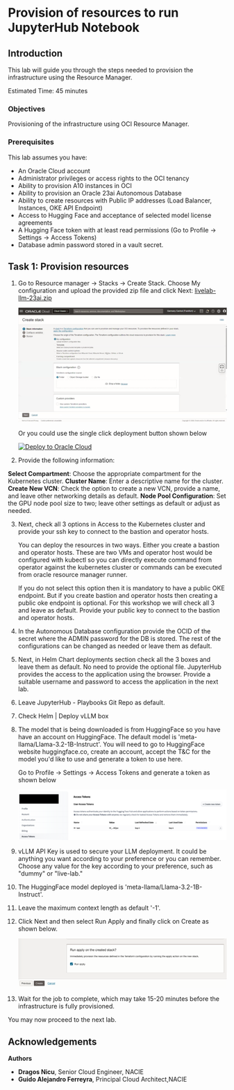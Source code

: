 # Provision of resources to run JupyterHub Notebook

## Introduction

This lab will guide you through the steps needed to provision the infrastructure using the Resource Manager.

Estimated Time: 45 minutes

### **Objectives**

Provisioning of the infrastructure using OCI Resource Manager.

### **Prerequisites**

This lab assumes you have:

* An Oracle Cloud account
* Administrator privileges or access rights to the OCI tenancy
* Ability to provision A10 instances in OCI
* Ability to provision an Oracle 23ai Autonomous Database
* Ability to create resources with Public IP addresses (Load Balancer, Instances, OKE API Endpoint)
* Access to Hugging Face and acceptance of selected model license agreements
* A Hugging Face token with at least read permissions (Go to Profile -> Settings -> Access Tokens)
* Database admin password stored in a vault secret.

## Task 1: Provision resources

1. Go to Resource manager -> Stacks -> Create Stack. Choose My configuration and upload the provided zip file and click Next: [livelab-llm-23ai.zip](https://objectstorage.eu-frankfurt-1.oraclecloud.com/p/8-btEMcZOTjZUKrbH9J-AcyiD48TigmbOX0w4ap_9SjDdjvOh22sGIH7aqyF2VHb/n/ocisateam/b/LiveLabs/o/livelab-llm-23ai.zip)

    ![Resource Manager](images/resource_manager.png)

    Or you could use the single click deployment button shown below

    [![Deploy to Oracle Cloud](https://oci-resourcemanager-plugin.plugins.oci.oraclecloud.com/latest/deploy-to-oracle-cloud.svg)](https://cloud.oracle.com/resourcemanager/stacks/create?zipUrl=https://objectstorage.eu-frankfurt-1.oraclecloud.com/p/8-btEMcZOTjZUKrbH9J-AcyiD48TigmbOX0w4ap_9SjDdjvOh22sGIH7aqyF2VHb/n/ocisateam/b/LiveLabs/o/livelab-llm-23ai.zip)

2. Provide the following information: 

**Select Compartment**: Choose the appropriate compartment for the Kubernetes cluster.
**Cluster Name**: Enter a descriptive name for the cluster.
**Create New VCN**: Check the option to create a new VCN, provide a name, and leave other networking details as default.
**Node Pool Configuration**: Set the GPU node pool size to two; leave other settings as default or adjust as needed.

3. Next, check all 3 options in Access to the Kubernetes cluster and provide your ssh key to connect to the bastion and operator hosts.

    You can deploy the resources in two ways. Either you create a bastion and operator hosts. These are two VMs and operator host would be configured with kubectl so you can directly execute command from operator against the kubernetes cluster or commands can be executed from oracle resource manager runner.

    If you do not select this option then it is mandatory to have a public OKE endpoint. But if you create bastion and operator hosts then creating a public oke endpoint is optional. For this workshop we will check all 3 and leave as default. Provide your public key to connect to the bastion and operator hosts.

4. In the Autonomous Database configuration provide the OCID of the secret where the ADMIN password for the DB is stored. The rest of the configurations can be changed as needed or leave them as default.

5. Next, in Helm Chart deployments section check all the 3 boxes and leave them as default. No need to provide the optional file. JupyterHub provides the access to the application using the browser. Provide a suitable username and password to access the application in the next lab.

6. Leave JupyterHub - Playbooks Git Repo as default.

7. Check Helm | Deploy vLLM box

8. The model that is being downloaded is from HuggingFace so you have have an account on HuggingFace. The default model is 'meta-llama/Llama-3.2-1B-Instruct'. You will need to go to HuggingFace website huggingface.co, create an account, accept the T&C for the model you'd like to use and generate a token to use here.

    Go to Profile -> Settings -> Access Tokens and generate a token as shown below

    ![Token](images/huggingface_token.png)

9. vLLM API Key is used to secure your LLM deployment. It could be anything you want according to your preference or you can remember. Choose any value for the key according to your preference, such as "dummy" or "live-lab."

10. The HuggingFace model deployed is 'meta-llama/Llama-3.2-1B-Instruct'.

11. Leave the maximum context length as default '-1'.

12. Click Next and then select Run Apply and finally click on Create as shown below.

    ![Apply Stack](images/run_apply.png)

13. Wait for the job to complete, which may take 15-20 minutes before the infrastructure is fully provisioned.

You may now proceed to the next lab.

## Acknowledgements

**Authors**

* **Dragos Nicu**, Senior Cloud Engineer, NACIE
* **Guido Alejandro Ferreyra**, Principal Cloud Architect,NACIE
